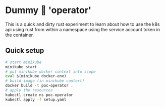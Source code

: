 # Dummy :crab: 'operator'

This is a quick and dirty rust experiment to learn about how to use the k8s api
using rust from within a namespace using the service account token in the
container.

## Quick setup

```bash
# start minikube
minikube start
# put minikube docker context into scope
eval $(minikube docker-env)
# build image (in minikube context)
docker build -t poc-operator .
# apply the resources
kubectl create ns poc-operator
kubectl apply -f setup.yaml
```
